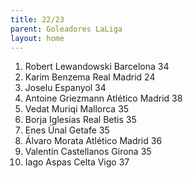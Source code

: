 ```yaml
---
title: 22/23
parent: Goleadores LaLiga
layout: home
---
```


1. Robert Lewandowski	Barcelona	34	
2. Karim Benzema	Real Madrid	24	
3. Joselu	Espanyol	34	
4. Antoine Griezmann	Atlético Madrid	38	
5. Vedat Muriqi	Mallorca	35	
6. Borja Iglesias	Real Betis	35	
7. Enes Ünal	Getafe	35	
8. Álvaro Morata	Atlético Madrid	36	
9. Valentín Castellanos	Girona	35	
10. Iago Aspas	Celta Vigo	37	
